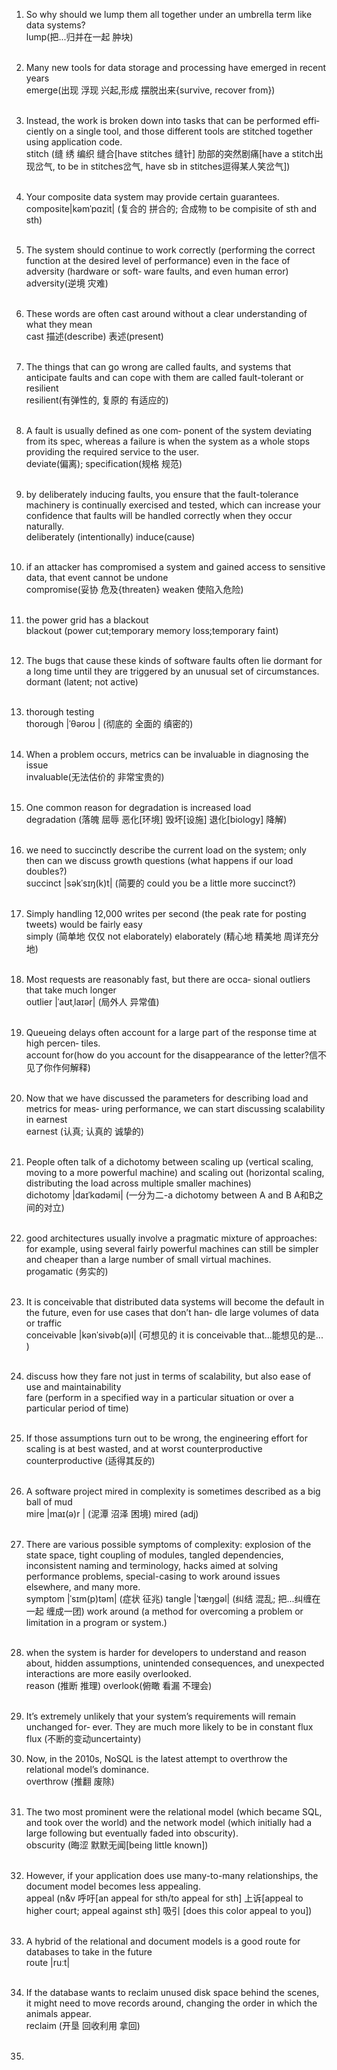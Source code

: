 1. So why should we lump them all together under an umbrella term like data systems? <br>
lump(把...归并在一起 肿块)<br><br>
2. Many new tools for data storage and processing have emerged in recent years<br>
emerge(出现 浮现 兴起,形成 摆脱出来{survive, recover from})<br><br>
3. Instead, the work is broken down into tasks that can be performed effi‐ ciently on a single tool, and those different tools are stitched together using application code.<br> 
stitch (缝 绣 编织 缝合[have stitches 缝针] 肋部的突然剧痛[have a stitch出现岔气, to be in stitches岔气, have sb in stitches逗得某人笑岔气])<br><br>
4. Your composite data system may provide certain guarantees. <br>
composite|kəmˈpɑzit| (复合的 拼合的; 合成物 to be compisite of sth and sth)<br><br>
5. The system should continue to work correctly (performing the correct function at the desired level of performance) even in the face of adversity (hardware or soft‐ ware faults, and even human error)<br>
adversity(逆境 灾难)<br><br>
6. These words are often cast around without a clear understanding of what they mean<br>
cast 描述(describe) 表述(present)<br><br>
7. The things that can go wrong are called faults, and systems that anticipate faults and can cope with them are called fault-tolerant or resilient <br>
resilient(有弹性的, 复原的 有适应的)<br><br>
8. A fault is usually defined as one com‐ ponent of the system deviating from its spec, whereas a failure is when the system as a whole stops providing the required service to the user.<br>
deviate(偏离); specification(规格 规范)<br><br>
9. by deliberately inducing faults, you ensure that the fault-tolerance machinery is continually exercised and tested, which can increase your confidence that faults will be handled correctly when they occur naturally.<br>
deliberately (intentionally) induce(cause)<br><br>
10.  if an attacker has compromised a system and gained access to sensitive data, that event cannot be undone <br>
compromise(妥协 危及{threaten} weaken 使陷入危险)<br><br>
11. the power grid has a blackout<br>
blackout (power cut;temporary memory loss;temporary faint)<br><br>
12. The bugs that cause these kinds of software faults often lie dormant for a long time until they are triggered by an unusual set of circumstances. <br>
dormant (latent; not active)<br><br>
13. thorough testing<br>
thorough |ˈθəroʊ | (彻底的 全面的 缜密的)<br><br>
14. When a problem occurs, metrics can be invaluable in diagnosing the issue<br>
invaluable(无法估价的 非常宝贵的)<br><br>
15. One common reason for degradation is increased load<br>
degradation (落魄 屈辱 恶化[环境] 毁坏[设施] 退化[biology] 降解)<br><br>
16. we need to succinctly describe the current load on the system; only then can we discuss growth questions (what happens if our load doubles?)<br>
succinct |səkˈsɪŋ(k)t| (简要的 could you be a little more succinct?)<br><br>
17. Simply handling 12,000 writes per second (the peak rate for posting tweets) would be fairly easy<br>
simply (简单地 仅仅 not elaborately) elaborately (精心地 精美地 周详充分地)<br><br>
18. Most requests are reasonably fast, but there are occa‐ sional outliers that take much longer<br>
outlier |ˈaʊtˌlaɪər| (局外人 异常值)<br><br>
19. Queueing delays often account for a large part of the response time at high percen‐ tiles.<br>
account for(how do you account for the disappearance of the letter?信不见了你作何解释)<br><br>
20. Now that we have discussed the parameters for describing load and metrics for meas‐ uring performance, we can start discussing scalability in earnest<br>
earnest (认真; 认真的 诚挚的)<br><br>
21. People often talk of a dichotomy between scaling up (vertical scaling, moving to a more powerful machine) and scaling out (horizontal scaling, distributing the load across multiple smaller machines) <br>
dichotomy |daɪˈkɑdəmi| (一分为二-a dichotomy between A and B A和B之间的对立)<br><br>
22. good architectures usually involve a pragmatic mixture of approaches: for example, using several fairly powerful machines can still be simpler and cheaper than a large number of small virtual machines.<br>
progamatic (务实的)<br><br>
23. It is conceivable that distributed data systems will become the default in the future, even for use cases that don’t han‐ dle large volumes of data or traffic<br>
conceivable |kənˈsivəb(ə)l| (可想见的  it is conceivable that...能想见的是... )<br><br>
24. discuss how they fare not just in terms of scalability, but also ease of use and maintainability<br>
fare (perform in a specified way in a particular situation or over a particular period of time)<br><br>
25. If those assumptions turn out to be wrong, the engineering effort for scaling is at best wasted, and at worst counterproductive<br>
counterproductive (适得其反的)<br><br>
26. A software project mired in complexity is sometimes described as a big ball of mud <br>
mire |maɪ(ə)r | (泥潭 沼泽 困境) mired (adj)<br><br>
27. There are various possible symptoms of complexity: explosion of the state space, tight coupling of modules, tangled dependencies, inconsistent naming and terminology, hacks aimed at solving performance problems, special-casing to work around issues elsewhere, and many more. <br>
symptom |ˈsɪm(p)təm| (症状 征兆) tangle |ˈtæŋɡəl| (纠结 混乱; 把...纠缠在一起 缠成一团) work around (a method for overcoming a problem or limitation in a program or system.)<br><br>
28. when the system is harder for developers to understand and reason about, hidden assumptions, unintended consequences, and unexpected interactions are more easily overlooked.<br>
reason (推断 推理) overlook(俯瞰 看漏 不理会)<br><br>
29. It’s extremely unlikely that your system’s requirements will remain unchanged for‐ ever. They are much more likely to be in constant flux<br>
flux (不断的变动uncertainty)
30. Now, in the 2010s, NoSQL is the latest attempt to overthrow the relational model’s dominance.<br>
overthrow (推翻 废除)<br><br>

31. The two most prominent were the relational model (which became SQL, and took over the world) and the network model (which initially had a large following but eventually faded into obscurity).<br>
obscurity (晦涩 默默无闻[being little known])<br><br>

32. However, if your application does use many-to-many relationships, the document model becomes less appealing.<br>
appeal (n&v 呼吁[an appeal for sth/to appeal for sth] 上诉[appeal to higher court; appeal against sth] 吸引 [does this color appeal to you])<br><br>

33. A hybrid of the relational and document models is a good route for databases to take in the future<br>
route |ruːt| <br><br>

34. If the database wants to reclaim unused disk space behind the scenes, it might need to move records around, changing the order in which the animals appear. <br>
reclaim (开垦 回收利用 拿回) <br><br>

35. 
